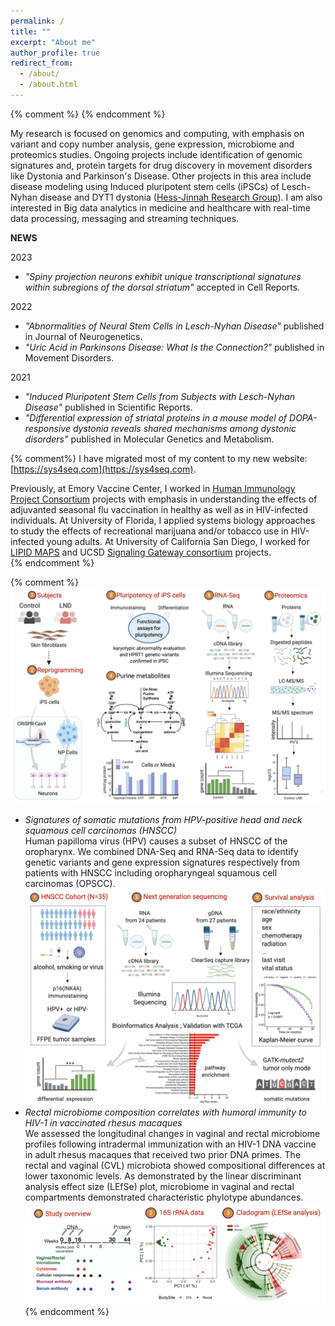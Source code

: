 ```yaml
---
permalink: /
title: ""
excerpt: "About me"
author_profile: true
redirect_from: 
  - /about/
  - /about.html
---
```

{% comment %} {% endcomment %}

My research is focused on genomics and computing, with emphasis on variant and copy number analysis, gene expression, microbiome and proteomics studies. Ongoing projects include identification of genomic signatures and, protein targets for drug discovery in movement disorders like Dystonia and Parkinson's Disease. Other projects in this area include disease modeling using Induced pluripotent stem cells (iPSCs) of Lesch-Nyhan disease and DYT1 dystonia (<a href="https://med.emory.edu/departments/pharmacology-chemical-biology/labs/hess-jinnah-lab/index.html" target="_blank">Hess-Jinnah Research Group</a>). I am also interested in Big data analytics in medicine and healthcare with real-time data processing, messaging and streaming techniques.  

<b>NEWS</b>

2023  
<ul>
<li><em>"Spiny projection neurons exhibit unique transcriptional signatures within subregions of the dorsal striatum"</em> accepted in Cell Reports.</li>
</ul>  
2022  
<ul>
<li><em>"Abnormalities of Neural Stem Cells in Lesch-Nyhan Disease"</em> published in Journal of Neurogenetics.</li>  
<li><em>"Uric Acid in Parkinsons Disease: What Is the Connection?"</em> published in Movement Disorders.</li>   
</ul>
2021  
<ul>
<li><em>"Induced Pluripotent Stem Cells from Subjects with Lesch-Nyhan Disease"</em> published in Scientific Reports.</li>    
<li><em>"Differential expression of striatal proteins in a mouse model of DOPA-responsive dystonia reveals shared mechanisms among dystonic disorders"</em> published in Molecular Genetics and Metabolism.</li>
</ul>  

{% comment%}
I have migrated most of my content to my new website: [https://sys4seq.com](https://sys4seq.com).  

Previously, at Emory Vaccine Center, I worked in [Human Immunology Project Consortium](https://www.immuneprofiling.org/) projects with emphasis in understanding the effects of adjuvanted seasonal flu vaccination in healthy as well as in HIV-infected individuals. At University of Florida, I applied systems biology approaches to study the effects of recreational marijuana and/or tobacco use in HIV-infected young adults. At University of California San Diego, I worked for [LIPID MAPS](http://www.lipidmaps.org) and UCSD [Signaling Gateway consortium](http://www.signalinggateway.org/molecule/) projects.  
{% endcomment %}  

<!-- Google tag (gtag.js) -->
<script async src="https://www.googletagmanager.com/gtag/js?id=G-RWM39QLMPF"></script>
<script>
  window.dataLayer = window.dataLayer || [];
  function gtag(){dataLayer.push(arguments);}
  gtag('js', new Date());

  gtag('config', 'G-RWM39QLMPF');
</script>

{% comment %}
![Lesch-Nyhan-Disease](/images/illustration1.png)    

* _Signatures of somatic mutations from HPV-positive head and neck squamous cell carcinomas (HNSCC)_  
Human papilloma virus (HPV) causes a subset of HNSCC of the oropharynx. We combined DNA-Seq and RNA-Seq data to identify genetic variants and gene expression signatures respectively from patients with HNSCC including oropharyngeal squamous cell carcinomas (OPSCC).
![/cancer_mutations](/images/illustration2.png)  
* _Rectal microbiome composition correlates with humoral immunity to HIV-1 in vaccinated rhesus macaques_  
We assessed the longitudinal changes in vaginal and rectal microbiome profiles following intradermal immunization with an HIV-1 DNA vaccine in adult rhesus macaques that received two prior DNA primes. The rectal and vaginal (CVL) microbiota showed compositional differences at lower taxonomic levels. As demonstrated by the linear discriminant analysis effect size (LEfSe) plot, microbiome in vaginal and rectal compartments demonstrated characteristic phylotype abundances.
![/cladogram](/images/illustration3.png)  
{% endcomment %}
